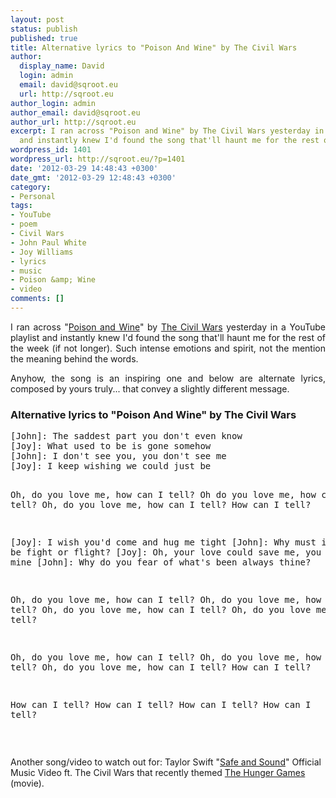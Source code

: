 ```yaml
---
layout: post
status: publish
published: true
title: Alternative lyrics to "Poison And Wine" by The Civil Wars
author:
  display_name: David
  login: admin
  email: david@sqroot.eu
  url: http://sqroot.eu
author_login: admin
author_email: david@sqroot.eu
author_url: http://sqroot.eu
excerpt: I ran across "Poison and Wine" by The Civil Wars yesterday in a YouTube playlist
  and instantly knew I'd found the song that'll haunt me for the rest of the week.
wordpress_id: 1401
wordpress_url: http://sqroot.eu/?p=1401
date: '2012-03-29 14:48:43 +0300'
date_gmt: '2012-03-29 12:48:43 +0300'
category:
- Personal
tags:
- YouTube
- poem
- Civil Wars
- John Paul White
- Joy Williams
- lyrics
- music
- Poison &amp; Wine
- video
comments: []
---
```

<p style="text-align: justify">I ran across "<a href="http://www.youtube.com/watch?v=WfzRlcnq_c0&amp;feature=g-like&amp;context=G2a17e4aALT3OCBgABAA">Poison and Wine</a>" by <a href="http://thecivilwars.com/about.php">The Civil Wars</a> yesterday in a YouTube playlist and instantly knew I'd found the song that'll haunt me for the rest of the week (if not longer). Such intense emotions and spirit, not the mention the meaning behind the words.

<p style="text-align: justify">Anyhow, the song is an inspiring one and below are alternate lyrics, composed by yours truly... that convey a slightly different message.

<h3>Alternative lyrics to "Poison And Wine" by The Civil Wars</h3>
<pre>[John]: The saddest part you don't even know
[Joy]: What used to be is gone somehow
[John]: I don't see you, you don't see me
[Joy]: I keep wishing we could just be

Oh, do you love me, how can I tell?
Oh do you love me, how can I tell?
Oh, do you love me, how can I tell?
How can I tell?

[Joy]: I wish you'd come and hug me tight
[John]: Why must it always be fight or flight?
[Joy]: Oh, your love could save me, you could be mine
[John]: Why do you fear of what's been always thine?

Oh, do you love me, how can I tell?
Oh, do you love me, how can I tell?
Oh, do you love me, how can I tell?
Oh, do you love me, how can I tell?

Oh, do you love me, how can I tell?
Oh, do you love me, how can I tell?
Oh, do you love me, how can I tell?
How can I tell?

How can I tell?
How can I tell?
How can I tell?
How can I tell?</pre>

&nbsp;


Another song/video to watch out for: Taylor Swift "<a href="http://www.youtube.com/watch?v=nhdNG_ebbTg">Safe and Sound</a>" Official Music Video ft. The Civil Wars that recently themed <a href="http://www.rottentomatoes.com/m/the_hunger_games/">The Hunger Games</a> (movie).

<div class="zemanta-pixie" style="margin-top: 10px;height: 15px"><img class="zemanta-pixie-img" style="border: none;float: right" src="" alt="" /></div>
